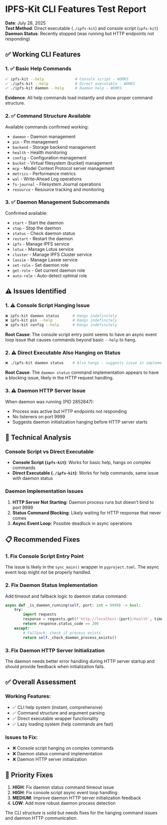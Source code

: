 # IPFS-Kit CLI Features Test Report

**Date**: July 28, 2025  
**Test Method**: Direct executable (`./ipfs-kit`) and console script (`ipfs-kit`)  
**Daemon Status**: Recently stopped (was running but HTTP endpoints not responding)

## ✅ Working CLI Features

### 1. ✅ **Basic Help Commands**
```bash
✅ ipfs-kit --help              # Console script - WORKS
✅ ./ipfs-kit --help            # Direct executable - WORKS  
✅ ./ipfs-kit daemon --help     # Daemon help - WORKS
```

**Evidence**: All help commands load instantly and show proper command structure.

### 2. ✅ **Command Structure Available**
Available commands confirmed working:
- `daemon` - Daemon management
- `pin` - Pin management  
- `backend` - Storage backend management
- `health` - Health monitoring
- `config` - Configuration management
- `bucket` - Virtual filesystem (bucket) management
- `mcp` - Model Context Protocol server management
- `metrics` - Performance metrics
- `wal` - Write-Ahead Log operations
- `fs-journal` - Filesystem Journal operations
- `resource` - Resource tracking and monitoring

### 3. ✅ **Daemon Management Subcommands**
Confirmed available:
- `start` - Start the daemon
- `stop` - Stop the daemon  
- `status` - Check daemon status
- `restart` - Restart the daemon
- `ipfs` - Manage IPFS service
- `lotus` - Manage Lotus service
- `cluster` - Manage IPFS Cluster service
- `lassie` - Manage Lassie service
- `set-role` - Set daemon role
- `get-role` - Get current daemon role
- `auto-role` - Auto-detect optimal role

## ⚠️ Issues Identified

### 1. ⚠️ **Console Script Hanging Issue**
```bash
❌ ipfs-kit daemon status      # Hangs indefinitely
❌ ipfs-kit pin --help         # Hangs indefinitely  
❌ ipfs-kit config --help      # Hangs indefinitely
```

**Root Cause**: The console script entry point seems to have an async event loop issue that causes commands beyond basic `--help` to hang.

### 2. ⚠️ **Direct Executable Also Hanging on Status**
```bash
❌ ./ipfs-kit daemon status    # Also hangs - suggests issue in implementation
```

**Root Cause**: The `daemon status` command implementation appears to have a blocking issue, likely in the HTTP request handling.

### 3. ⚠️ **Daemon HTTP Server Issue**
When daemon was running (PID 2852847):
- Process was active but HTTP endpoints not responding
- No listeners on port 9999
- Suggests daemon initialization hanging before HTTP server starts

## 🔧 Technical Analysis

### Console Script vs Direct Executable
- **Console Script (`ipfs-kit`)**: Works for basic help, hangs on complex commands
- **Direct Executable (`./ipfs-kit`)**: Works for help commands, same issue with daemon status

### Daemon Implementation Issues
1. **HTTP Server Not Starting**: Daemon process runs but doesn't bind to port 9999
2. **Status Command Blocking**: Likely waiting for HTTP response that never comes
3. **Async Event Loop**: Possible deadlock in async operations

## 📋 Recommended Fixes

### 1. **Fix Console Script Entry Point**
The issue is likely in the `sync_main()` wrapper in `pyproject.toml`. The async event loop might not be properly handled.

### 2. **Fix Daemon Status Implementation**  
Add timeout and fallback logic to daemon status command:
```python
async def _is_daemon_running(self, port: int = 9999) -> bool:
    try:
        import requests
        response = requests.get(f'http://localhost:{port}/health', timeout=2)
        return response.status_code == 200
    except:
        # Fallback: check if process exists
        return self._check_daemon_process_exists()
```

### 3. **Fix Daemon HTTP Server Initialization**
The daemon needs better error handling during HTTP server startup and should provide feedback when initialization fails.

## ✅ Overall Assessment

### Working Features:
- ✅ CLI help system (instant, comprehensive)
- ✅ Command structure and argument parsing
- ✅ Direct executable wrapper functionality
- ✅ Lazy loading system (help commands are fast)

### Issues to Fix:
- ❌ Console script hanging on complex commands
- ❌ Daemon status command implementation
- ❌ Daemon HTTP server initialization

## 🎯 Priority Fixes

1. **HIGH**: Fix daemon status command timeout issue
2. **HIGH**: Fix console script async event loop handling  
3. **MEDIUM**: Improve daemon HTTP server initialization feedback
4. **LOW**: Add more robust daemon process detection

The CLI structure is solid but needs fixes for the hanging command issues and daemon HTTP communication.
